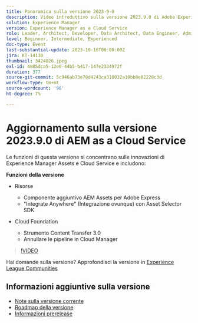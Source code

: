 ```yaml
---
title: Panoramica sulla versione 2023-9-0
description: Video introduttivo sulla versione 2023.9.0 di Adobe Experience Manager as a Cloud Service
solution: Experience Manager
version: Experience Manager as a Cloud Service
role: Leader, Architect, Developer, Data Architect, Data Engineer, Admin, User
level: Beginner, Intermediate, Experienced
doc-type: Event
last-substantial-update: 2023-10-16T00:00:00Z
jira: KT-14130
thumbnail: 3424826.jpeg
exl-id: 4885dca5-12e0-44b5-b417-147e2334972f
duration: 377
source-git-commit: 5c946ab73e78d4243ca310032a10bb8e82228c3d
workflow-type: tm+mt
source-wordcount: '96'
ht-degree: 7%

---
```


# Aggiornamento sulla versione 2023.9.0 di AEM as a Cloud Service

Le funzioni di questa versione si concentrano sulle innovazioni di Experience Manager Assets e Cloud Service e includono:

**Funzioni della versione**

* Risorse
   * Componente aggiuntivo AEM Assets per Adobe Express
   * &quot;Integrate Anywhere&quot; (Integrazione ovunque) con Asset Selector SDK

* Cloud Foundation
   * Strumento Content Transfer 3.0
   * Annullare le pipeline in Cloud Manager

>[!VIDEO](https://video.tv.adobe.com/v/3424826/?learn=on)

Hai domande sulla versione?  Approfondisci la versione in [Experience League Communities](https://adobe.ly/3rMScIU)

## Informazioni aggiuntive sulla versione

* [Note sulla versione corrente](https://experienceleague.adobe.com/docs/experience-manager-cloud-service/content/release-notes/home.html?lang=it)
* [Roadmap della versione](https://experienceleague.adobe.com/docs/experience-manager-release-information/aem-release-updates/update-releases-roadmap.html?lang=it)
* [Informazioni prerelease](https://experienceleague.adobe.com/docs/experience-manager-cloud-service/content/release-notes/prerelease.html?lang=it)
